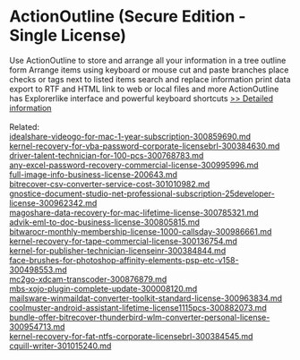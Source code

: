 # ActionOutline (Secure Edition - Single License)
Use ActionOutline to store and arrange all your information in a tree outline form Arrange items using keyboard or mouse cut and paste branches place checks or tags next to listed items search and replace information print data export to RTF and HTML link to web or local files and more ActionOutline has Explorerlike interface and powerful keyboard shortcuts
[>> Detailed information](https://secure.shareit.com/shareit/product.html?productid=300330950&affiliateid=200057808)<br/><br/>Related:
<br />[idealshare-videogo-for-mac-1-year-subscription-300859690.md](https://github.com/downloadplanet/downloadplanet/blob/main/idealshare-videogo-for-mac-1-year-subscription-300859690.md)<br />[kernel-recovery-for-vba-password-corporate-licensebrl-300384630.md](https://github.com/downloadplanet/downloadplanet/blob/main/kernel-recovery-for-vba-password-corporate-licensebrl-300384630.md)<br />[driver-talent-technician-for-100-pcs-300768783.md](https://github.com/downloadplanet/downloadplanet/blob/main/driver-talent-technician-for-100-pcs-300768783.md)<br />[any-excel-password-recovery-commercial-license-300995996.md](https://github.com/downloadplanet/downloadplanet/blob/main/any-excel-password-recovery-commercial-license-300995996.md)<br />[full-image-info-business-license-200643.md](https://github.com/downloadplanet/downloadplanet/blob/main/full-image-info-business-license-200643.md)<br />[bitrecover-csv-converter-service-cost-301010982.md](https://github.com/downloadplanet/downloadplanet/blob/main/bitrecover-csv-converter-service-cost-301010982.md)<br />[gnostice-document-studio-net-professional-subscription-25developer-license-300962342.md](https://github.com/downloadplanet/downloadplanet/blob/main/gnostice-document-studio-net-professional-subscription-25developer-license-300962342.md)<br />[magoshare-data-recovery-for-mac-lifetime-license-300785321.md](https://github.com/downloadplanet/downloadplanet/blob/main/magoshare-data-recovery-for-mac-lifetime-license-300785321.md)<br />[advik-eml-to-doc-business-license-300805815.md](https://github.com/downloadplanet/downloadplanet/blob/main/advik-eml-to-doc-business-license-300805815.md)<br />[bitwarocr-monthly-membership-license-1000-callsday-300986661.md](https://github.com/downloadplanet/downloadplanet/blob/main/bitwarocr-monthly-membership-license-1000-callsday-300986661.md)<br />[kernel-recovery-for-tape-commercial-license-300136754.md](https://github.com/downloadplanet/downloadplanet/blob/main/kernel-recovery-for-tape-commercial-license-300136754.md)<br />[kernel-for-publisher-technician-licenseinr-300384844.md](https://github.com/downloadplanet/downloadplanet/blob/main/kernel-for-publisher-technician-licenseinr-300384844.md)<br />[face-brushes-for-photoshop-affinity-elements-psp-etc-v158-300498553.md](https://github.com/downloadplanet/downloadplanet/blob/main/face-brushes-for-photoshop-affinity-elements-psp-etc-v158-300498553.md)<br />[mc2go-xdcam-transcoder-300876879.md](https://github.com/downloadplanet/downloadplanet/blob/main/mc2go-xdcam-transcoder-300876879.md)<br />[mbs-xojo-plugin-complete-update-300008120.md](https://github.com/downloadplanet/downloadplanet/blob/main/mbs-xojo-plugin-complete-update-300008120.md)<br />[mailsware-winmaildat-converter-toolkit-standard-license-300963834.md](https://github.com/downloadplanet/downloadplanet/blob/main/mailsware-winmaildat-converter-toolkit-standard-license-300963834.md)<br />[coolmuster-android-assistant-lifetime-license1115pcs-300882073.md](https://github.com/downloadplanet/downloadplanet/blob/main/coolmuster-android-assistant-lifetime-license1115pcs-300882073.md)<br />[bundle-offer-bitrecover-thunderbird-wlm-converter-personal-license-300954713.md](https://github.com/downloadplanet/downloadplanet/blob/main/bundle-offer-bitrecover-thunderbird-wlm-converter-personal-license-300954713.md)<br />[kernel-recovery-for-fat-ntfs-corporate-licensebrl-300384545.md](https://github.com/downloadplanet/downloadplanet/blob/main/kernel-recovery-for-fat-ntfs-corporate-licensebrl-300384545.md)<br />[cquill-writer-301015240.md](https://github.com/downloadplanet/downloadplanet/blob/main/cquill-writer-301015240.md)